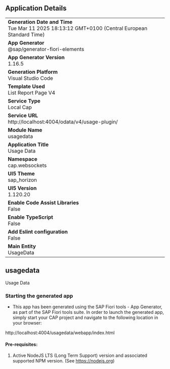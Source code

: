 ## Application Details
|               |
| ------------- |
|**Generation Date and Time**<br>Tue Mar 11 2025 18:13:12 GMT+0100 (Central European Standard Time)|
|**App Generator**<br>@sap/generator-fiori-elements|
|**App Generator Version**<br>1.16.5|
|**Generation Platform**<br>Visual Studio Code|
|**Template Used**<br>List Report Page V4|
|**Service Type**<br>Local Cap|
|**Service URL**<br>http://localhost:4004/odata/v4/usage-plugin/|
|**Module Name**<br>usagedata|
|**Application Title**<br>Usage Data|
|**Namespace**<br>cap.websockets|
|**UI5 Theme**<br>sap_horizon|
|**UI5 Version**<br>1.120.20|
|**Enable Code Assist Libraries**<br>False|
|**Enable TypeScript**<br>False|
|**Add Eslint configuration**<br>False|
|**Main Entity**<br>UsageData|

## usagedata

Usage Data

### Starting the generated app

-   This app has been generated using the SAP Fiori tools - App Generator, as part of the SAP Fiori tools suite.  In order to launch the generated app, simply start your CAP project and navigate to the following location in your browser:

http://localhost:4004/usagedata/webapp/index.html

#### Pre-requisites:

1. Active NodeJS LTS (Long Term Support) version and associated supported NPM version.  (See https://nodejs.org)


